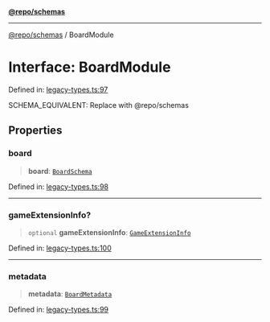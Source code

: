 [**@repo/schemas**](../README.md)

***

[@repo/schemas](../globals.md) / BoardModule

# Interface: BoardModule

Defined in: [legacy-types.ts:97](https://github.com/alexqguo/drinking-board-game-v3/blob/675bd7febb3071dfc3dca88ee4e9928e0ed24aab/packages/schemas/src/legacy-types.ts#L97)

SCHEMA_EQUIVALENT: Replace with @repo/schemas

## Properties

### board

> **board**: [`BoardSchema`](BoardSchema.md)

Defined in: [legacy-types.ts:98](https://github.com/alexqguo/drinking-board-game-v3/blob/675bd7febb3071dfc3dca88ee4e9928e0ed24aab/packages/schemas/src/legacy-types.ts#L98)

***

### gameExtensionInfo?

> `optional` **gameExtensionInfo**: [`GameExtensionInfo`](GameExtensionInfo.md)

Defined in: [legacy-types.ts:100](https://github.com/alexqguo/drinking-board-game-v3/blob/675bd7febb3071dfc3dca88ee4e9928e0ed24aab/packages/schemas/src/legacy-types.ts#L100)

***

### metadata

> **metadata**: [`BoardMetadata`](BoardMetadata.md)

Defined in: [legacy-types.ts:99](https://github.com/alexqguo/drinking-board-game-v3/blob/675bd7febb3071dfc3dca88ee4e9928e0ed24aab/packages/schemas/src/legacy-types.ts#L99)
